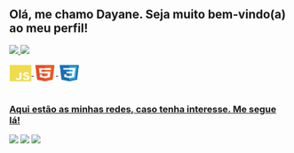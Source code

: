 ## Olá, me chamo Dayane. Seja muito bem-vindo(a) ao meu perfil! 

<div> 
  <a href="https://github.com/magalhaes-dayane"> 
  <img height="180em" src="https://github-readme-stats.vercel.app/api?username=magalhaes-dayane&show_icons=true&theme=tokyonight&include_all_commits=true&count_private=true"/>
  <img height="180em" src="https://github-readme-stats.vercel.app/api/top-langs/?username=magalhaes-dayane&layout=compact&langs_count=6&theme=tokyonight"/> 
</div> 

<div style="display: inline_block"><br>
  <img align="center" alt="Js" height="30" width="40" src="https://raw.githubusercontent.com/devicons/devicon/master/icons/javascript/javascript-plain.svg">
  <img align="center" alt="HTML" height="30" width="40" src="https://raw.githubusercontent.com/devicons/devicon/master/icons/html5/html5-original.svg">
  <img align="center" alt="CSS" height="30" width="40" src="https://raw.githubusercontent.com/devicons/devicon/master/icons/css3/css3-original.svg">
</div> 

<br> 

### Aqui estão as minhas redes, caso tenha interesse. Me segue lá! 

<div>
  <a href="https://www.linkedin.com/in/dayane-magalh%C3%A3es-b7a762253/" target="_blank"><img src="https://img.shields.io/badge/-LinkedIn-%230077B5?style=for-the-badge&logo=linkedin&logoColor=white" target="_blank"></a>
  <a href = "mailto:magalhaesdayane2002@gmail.com"><img src="https://img.shields.io/badge/-Gmail-%23333?style=for-the-badge&logo=gmail&logoColor=white" target="_blank"></a>
  <a href="https://instagram.com/devemdobro" target="_blank"><img src="https://img.shields.io/badge/-Instagram-%23E4405F?style=for-the-badge&logo=instagram&logoColor=white" target="_blank"></a>
</div>

